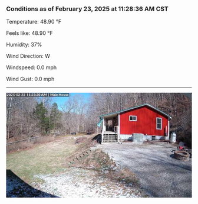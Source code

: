 ### Conditions as of February 23, 2025 at 11:28:36 AM CST 

Temperature: 48.90 &deg;F

Feels like: 48.90 &deg;F

Humidity: 37%

Wind Direction: W

Windspeed: 0.0 mph

Wind Gust: 0.0 mph

---

<img src="./images/latest.jpeg"/>


